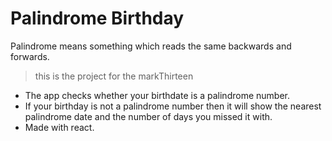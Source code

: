 # Palindrome Birthday
Palindrome means something which reads the same backwards and forwards.
> this is the project for the markThirteen
- The app checks whether your birthdate is a palindrome number.
- If your birthday is not a palindrome number then it will show the nearest palindrome date and the number of days you missed it with.
- Made with react.